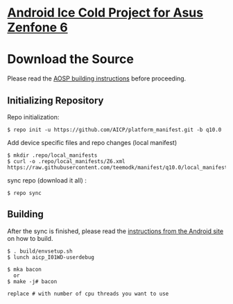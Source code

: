 [Android Ice Cold Project for Asus Zenfone 6](http://aicp-rom.com)
=============================================


Download the Source
===================

Please read the [AOSP building instructions](http://source.android.com/source/index.html) before proceeding.

Initializing Repository
-----------------------

Repo initialization:

    $ repo init -u https://github.com/AICP/platform_manifest.git -b q10.0


Add device specific files and repo changes (local manifest)

    $ mkdir .repo/local_manifests
    $ curl -o .repo/local_manifests/Z6.xml https://raw.githubusercontent.com/teemodk/manifest/q10.0/local_manifests/Z6.xml
     

sync repo (download it all) :

    $ repo sync



Building
--------

After the sync is finished, please read the [instructions from the Android site](http://s.android.com/source/building.html) on how to build.

    $ . build/envsetup.sh
    $ lunch aicp_I01WD-userdebug

    $ mka bacon 
      or
    $ make -j# bacon
    
    replace # with number of cpu threads you want to use
